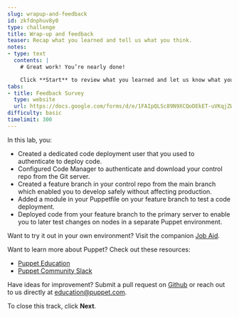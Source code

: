 ```yaml
---
slug: wrapup-and-feedback
id: zkfdnphuv8y0
type: challenge
title: Wrap-up and feedback
teaser: Recap what you learned and tell us what you think.
notes:
- type: text
  contents: |
    # Great work! You’re nearly done!

    Click **Start** to review what you learned and let us know what you thought of this track.
tabs:
- title: Feedback Survey
  type: website
  url: https://docs.google.com/forms/d/e/1FAIpQLSc89N9XCQoDEkET-uVKqjZWGnqMw0IbzZeeuuCKcoQk5oXr0g/viewform?usp=pp_url&entry.1252824226=PE301+Lab+1.0:+Configure+Code+Manager+and+Deploy+Code
difficulty: basic
timelimit: 300
---
```

In this lab, you:
 - Created a dedicated code deployment user that you used to authenticate to deploy code.
 - Configured Code Manager to authenticate and download your control repo from the Git server.
 - Created a feature branch in your control repo from the main branch which enabled you to develop safely without affecting production.
 - Added a module in your Puppetfile on your feature branch to test a code deployment.
 - Deployed code from your feature branch to the primary server to enable you to later test changes on nodes in a separate Puppet environment.

Want to try it out in your own environment? Visit the companion [Job Aid](https://puppet-kmo.gitbook.io/job-aids/pe301-develop-and-maintain-labs/configure-code-manager-and-deploy-code).

Want to learn more about Puppet? Check out these resources:
- [Puppet Education](https://learn.puppet.com/)
- [Puppet Community Slack](https://slack.puppet.com/)

Have ideas for improvement? Submit a pull request on [Github](https://github.com/puppetlabs/puppet-instruqt-tracks/tree/main/pe-develop-and-maintain-lab-1-0) or reach out to us directly at <a href="mailto:education@puppet.com">education@puppet.com</a>.

To close this track, click **Next**.